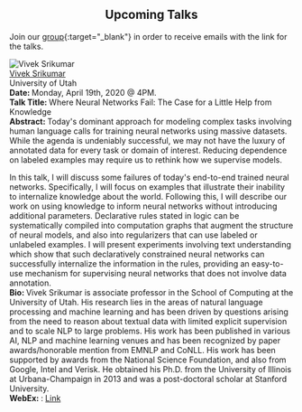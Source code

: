 <h2 style="text-align:center"> Upcoming Talks </h2>

Join our [group](https://groups.google.com/forum/#!forum/ml_logic_seminar/join 
){:target="_blank"} in order to receive emails with the link for the talks.

<div class="talks">    
  <!-- Vivek -->
  <div class="talk" id="vivek">
        <div class="speakerInfo"> 
            <img alt="Vivek Srikumar" src="{{site.baseurl}}/assets/img/vivek.jpg">
      <br>
      <a href="https://svivek.com/" target="_blank">Vivek Srikumar</a> 
      <br>
      University of Utah
    </div>
    <div class="talkInfo"> 
              <strong> Date: </strong> Monday, April 19th, 2020 @ 4PM.
      <br>
<strong> Talk Title: </strong> Where Neural Networks Fail: The Case for a Little Help from Knowledge
     <br>
      <strong> Abstract: </strong> Today's dominant approach for modeling complex tasks involving human language calls for training neural networks using massive datasets. While the agenda is undeniably successful, we may not have the luxury of annotated data for every task or domain of interest. Reducing dependence on labeled examples may require us to rethink how we supervise models.

In this talk, I will discuss some failures of today's end-to-end trained neural networks. Specifically, I will focus on examples that illustrate their inability to internalize knowledge about the world. Following this, I will describe our work on using knowledge to inform neural networks without introducing additional parameters. Declarative rules stated in logic can be systematically compiled into computation graphs that augment the structure of neural models, and also into regularizers that can use labeled or unlabeled examples. I will present experiments involving text understanding which show that such declaratively constrained neural networks can successfully internalize the information in the rules, providing an easy-to-use mechanism for supervising neural networks that does not involve data annotation.
      <br>
      <strong> Bio: </strong> Vivek Srikumar is associate professor in the School of Computing at the University of Utah. His research lies in the areas of natural language processing and machine learning and has been driven by questions arising from the need to reason about textual data with limited explicit supervision and to scale NLP to large problems. His work has been published in various AI, NLP and machine learning venues and has been recognized by paper awards/honorable mention from EMNLP and CoNLL. His work has been supported by awards from the National Science Foundation, and also from Google, Intel and Verisk. He obtained his Ph.D. from the University of Illinois at Urbana-Champaign in 2013 and was a post-doctoral scholar at Stanford University.
      <br>
      <strong> WebEx: </strong>: <a href="https://uwaterloo.webex.com/uwaterloo/j.php?MTID=mef245a0b016a77518f267c6c90e79fe9" target="_blank">Link</a>
    </div>
  </div>
</div>
